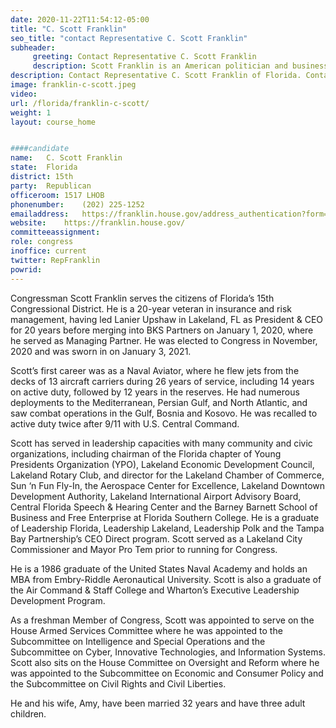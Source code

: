 ```yaml
---
date: 2020-11-22T11:54:12-05:00
title: "C. Scott Franklin"
seo_title: "contact Representative C. Scott Franklin"
subheader:
     greeting: Contact Representative C. Scott Franklin 
     description: Scott Franklin is an American politician and businessman who is the U.S. Representative for Florida's 15th congressional district. He is a member of the Republican Party.
description: Contact Representative C. Scott Franklin of Florida. Contact information for C. Scott Franklin includes email address, phone number, and mailing address.
image: franklin-c-scott.jpeg
video: 
url: /florida/franklin-c-scott/
weight: 1
layout: course_home


####candidate
name:	C. Scott Franklin
state:	Florida
district: 15th
party:	Republican
officeroom:	1517 LHOB
phonenumber:	(202) 225-1252
emailaddress:	https://franklin.house.gov/address_authentication?form=/contact
website:	https://franklin.house.gov/
committeeassignment: 
role: congress
inoffice: current
twitter: RepFranklin
powrid: 
---
```


Congressman Scott Franklin serves the citizens of Florida’s 15th Congressional District. He is a 20-year veteran in insurance and risk management, having led Lanier Upshaw in Lakeland, FL as President & CEO for 20 years before merging into BKS Partners on January 1, 2020, where he served as Managing Partner. He was elected to Congress in November, 2020 and was sworn in on January 3, 2021.

Scott’s first career was as a Naval Aviator, where he flew jets from the decks of 13 aircraft carriers during 26 years of service, including 14 years on active duty, followed by 12 years in the reserves. He had numerous deployments to the Mediterranean, Persian Gulf, and North Atlantic, and saw combat operations in the Gulf, Bosnia and Kosovo. He was recalled to active duty twice after 9/11 with U.S. Central Command.

Scott has served in leadership capacities with many community and civic organizations, including chairman of the Florida chapter of Young Presidents Organization (YPO), Lakeland Economic Development Council, Lakeland Rotary Club, and director for the Lakeland Chamber of Commerce, Sun ‘n Fun Fly-In, the Aerospace Center for Excellence, Lakeland Downtown Development Authority, Lakeland International Airport Advisory Board, Central Florida Speech & Hearing Center and the Barney Barnett School of Business and Free Enterprise at Florida Southern College. He is a graduate of Leadership Florida, Leadership Lakeland, Leadership Polk and the Tampa Bay Partnership’s CEO Direct program. Scott served as a Lakeland City Commissioner and Mayor Pro Tem prior to running for Congress.

He is a 1986 graduate of the United States Naval Academy and holds an MBA from Embry-Riddle Aeronautical University. Scott is also a graduate of the Air Command & Staff College and Wharton’s Executive Leadership Development Program.

As a freshman Member of Congress, Scott was appointed to serve on the House Armed Services Committee where he was appointed to the Subcommittee on Intelligence and Special Operations and the Subcommittee on Cyber, Innovative Technologies, and Information Systems. Scott also sits on the House Committee on Oversight and Reform where he was appointed to the Subcommittee on Economic and Consumer Policy and the Subcommittee on Civil Rights and Civil Liberties.

He and his wife, Amy, have been married 32 years and have three adult children.